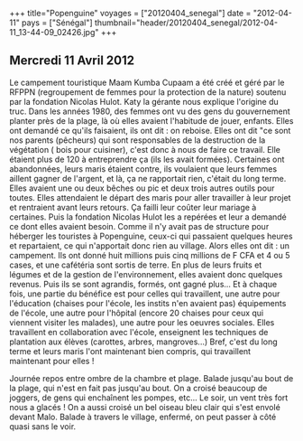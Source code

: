 +++
title="Popenguine"
voyages = ["20120404_senegal"]
date = "2012-04-11"
pays = ["Sénégal"]
thumbnail="header/20120404_senegal/2012-04-11_13-44-09_02426.jpg"
+++

## Mercredi 11 Avril 2012

Le campement touristique Maam Kumba Cupaam a été créé et géré par le RFPPN (regroupement de femmes pour la protection de la nature) soutenu par la fondation Nicolas Hulot. Katy la gérante nous explique l'origine du truc. Dans les années 1980, des femmes ont vu des gens du gouvernement planter près de la plage, là où elles avaient l'habitude de jouer, enfants. Elles ont demandé ce qu'ils faisaient, ils ont dit : on reboise. Elles ont dit "ce sont nos parents (pêcheurs) qui sont responsables de la destruction de la végétation ( bois pour cuisiner), c'est donc à nous de faire ce travail. Elle étaient plus de 120 à entreprendre ça (ils les avait formées). Certaines ont abandonnées, leurs maris étaient contre, ils voulaient que leurs femmes aillent gagner de l'argent, et là, ça ne rapportait rien, c'était du long terme. Elles avaient une ou deux bêches ou pic et deux trois autres outils pour toutes. Elles attendaient le départ des maris pour aller travailler à leur projet et rentraient avant leurs retours. Ça failli leur coûter leur mariage à certaines. Puis la fondation Nicolas Hulot les a repérées et leur a demandé ce dont elles avaient besoin. Comme il n'y avait pas de structure pour héberger les touristes à Popenguine, ceux-ci qui passaient quelques heures et repartaient, ce qui n'apportait donc rien au village. Alors elles ont dit : un campement. Ils ont donné huit millions puis cinq millions de F CFA et 4 ou 5 cases, et une cafétéria sont sortis de terre. En plus de leurs fruits et légumes et de la gestion de l'environnement, elles avaient donc quelques revenus. Puis ils se sont agrandis, formés, ont gagné plus... Et à chaque fois, une partie du bénéfice est pour celles qui travaillent, une autre pour l'éducation (chaises pour l'école, les instits n'en avaient pas) équipements de l'école, une autre pour l'hôpital (encore 20 chaises pour ceux qui viennent visiter les malades), une autre pour les oeuvres sociales. Elles travaillent en collaboration avec l'école, enseignent les techniques de plantation aux élèves (carottes, arbres, mangroves...) Bref, c'est du long terme et leurs maris l'ont maintenant bien compris, qui travaillent maintenant pour elles !

Journée repos entre ombre de la chambre et plage. Balade jusqu'au bout de la plage, qui n'est en fait pas jusqu'au bout. On a croisé beaucoup de joggers, de gens qui enchaînent les pompes, etc... Le soir, un vent très fort nous a glacés ! On a aussi croisé un bel oiseau bleu clair qui s'est envolé devant Malo.
Balade à travers le village, enfermé, on peut passer à côté quasi sans le voir.



